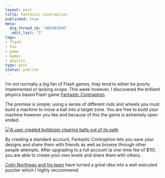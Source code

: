 ```yaml
--- 
layout: post
title: Fantastic Contraption
published: true
meta: 
  dsq_thread_id: "404303948"
  _edit_last: "1"
tags: 
- flash
- Fun
- game
- Games
- physics
type: post
status: publish
---
```

I’m not normally a big fan of Flash games, they tend to either be poorly
implemented or lacking scope. This week however, I discovered the
brilliant physics based Flash game [Fantastic Contraption][].

The premise is simple; using a series of different rods and wheels you must
build a machine to move a ball into a target zone. You are free to build
your machine however you like and because of this the game is extremely
open ended. 

[![A user created bulldozer clearing balls out of its
path][]][Fantastic Contraption] 

By creating a standard account,
Fantastic Contraption lets you save your designs and share them with
friends as well as browse through other people attempts. After upgrading
to a full account (a one-time fee of $10), you are able to create your
own levels and share them with others.

[Colin Northway and his team][] have turned a great idea into a well
executed puzzler which I highly reccommend.

  [Fantastic Contraption]: http://fantasticcontraption.com/
  [A user created bulldozer clearing balls out of its path]: http://jamesmoss.co.uk/wp-content/uploads/2008/07/fantasticcontraption-300x218.jpg
    "Fantastic Contraption"
  [Colin Northway and his team]: http://fantasticcontraption.com/credits.html
